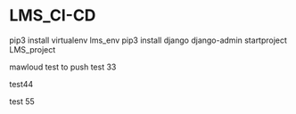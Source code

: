 # LMS_CI-CD
pip3 install virtualenv lms_env
pip3 install django
django-admin startproject LMS_project


mawloud test to push 
test 33

test44

test 55